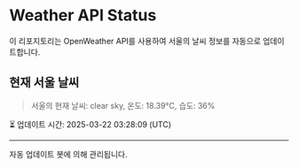 
# Weather API Status

이 리포지토리는 OpenWeather API를 사용하여 서울의 날씨 정보를 자동으로 업데이트합니다.

## 현재 서울 날씨
> 서울의 현재 날씨: clear sky, 온도: 18.39°C, 습도: 36%

⏳ 업데이트 시간: 2025-03-22 03:28:09 (UTC)

---
자동 업데이트 봇에 의해 관리됩니다.

